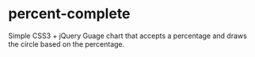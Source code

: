 # percent-complete
Simple CSS3 + jQuery Guage chart that accepts a percentage and draws the circle based on the percentage.
